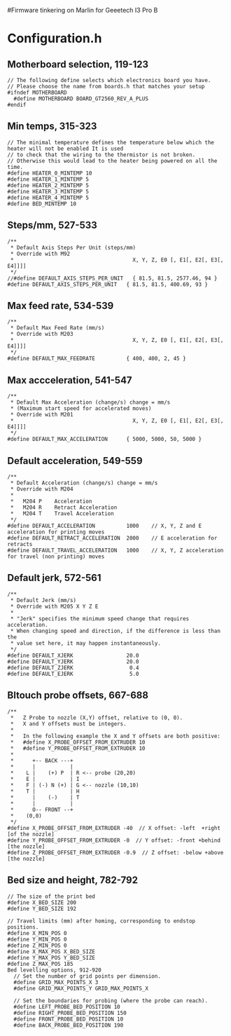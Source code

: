#Firmware tinkering on Marlin for Geeetech I3 Pro B

Configuration.h
===============

Motherboard selection, 119-123
---------------
	// The following define selects which electronics board you have.
	// Please choose the name from boards.h that matches your setup
	#ifndef MOTHERBOARD
	  #define MOTHERBOARD BOARD_GT2560_REV_A_PLUS
	#endif

Min temps, 315-323
---------------
	// The minimal temperature defines the temperature below which the heater will not be enabled It is used
	// to check that the wiring to the thermistor is not broken.
	// Otherwise this would lead to the heater being powered on all the time.
	#define HEATER_0_MINTEMP 10
	#define HEATER_1_MINTEMP 5
	#define HEATER_2_MINTEMP 5
	#define HEATER_3_MINTEMP 5
	#define HEATER_4_MINTEMP 5
	#define BED_MINTEMP 10

Steps/mm, 527-533
---------------
	/**
	 * Default Axis Steps Per Unit (steps/mm)
	 * Override with M92
	 *                                      X, Y, Z, E0 [, E1[, E2[, E3[, E4]]]]
	 */
	//#define DEFAULT_AXIS_STEPS_PER_UNIT   { 81.5, 81.5, 2577.46, 94 }
	#define DEFAULT_AXIS_STEPS_PER_UNIT   { 81.5, 81.5, 400.69, 93 }

Max feed rate, 534-539
---------------
	/**
	 * Default Max Feed Rate (mm/s)
	 * Override with M203
	 *                                      X, Y, Z, E0 [, E1[, E2[, E3[, E4]]]]
	 */
	#define DEFAULT_MAX_FEEDRATE          { 400, 400, 2, 45 }

Max accceleration, 541-547
---------------
	/**
	 * Default Max Acceleration (change/s) change = mm/s
	 * (Maximum start speed for accelerated moves)
	 * Override with M201
	 *                                      X, Y, Z, E0 [, E1[, E2[, E3[, E4]]]]
	 */
	#define DEFAULT_MAX_ACCELERATION      { 5000, 5000, 50, 5000 }

Default acceleration, 549-559
---------------
	/**
	 * Default Acceleration (change/s) change = mm/s
	 * Override with M204
	 *
	 *   M204 P    Acceleration
	 *   M204 R    Retract Acceleration
	 *   M204 T    Travel Acceleration
	 */
	#define DEFAULT_ACCELERATION          1000    // X, Y, Z and E acceleration for printing moves
	#define DEFAULT_RETRACT_ACCELERATION  2000    // E acceleration for retracts
	#define DEFAULT_TRAVEL_ACCELERATION   1000    // X, Y, Z acceleration for travel (non printing) moves

Default jerk, 572-561
---------------
	/**
	 * Default Jerk (mm/s)
	 * Override with M205 X Y Z E
	 *
	 * "Jerk" specifies the minimum speed change that requires acceleration.
	 * When changing speed and direction, if the difference is less than the
	 * value set here, it may happen instantaneously.
	 */
	#define DEFAULT_XJERK                 20.0
	#define DEFAULT_YJERK                 20.0
	#define DEFAULT_ZJERK                  0.4
	#define DEFAULT_EJERK                  5.0

Bltouch probe offsets, 667-688
---------------
	/**
	 *   Z Probe to nozzle (X,Y) offset, relative to (0, 0).
	 *   X and Y offsets must be integers.
	 *
	 *   In the following example the X and Y offsets are both positive:
	 *   #define X_PROBE_OFFSET_FROM_EXTRUDER 10
	 *   #define Y_PROBE_OFFSET_FROM_EXTRUDER 10
	 *
	 *      +-- BACK ---+
	 *      |           |
	 *    L |    (+) P  | R <-- probe (20,20)
	 *    E |           | I
	 *    F | (-) N (+) | G <-- nozzle (10,10)
	 *    T |           | H
	 *      |    (-)    | T
	 *      |           |
	 *      O-- FRONT --+
	 *    (0,0)
	 */
	#define X_PROBE_OFFSET_FROM_EXTRUDER -40  // X offset: -left  +right  [of the nozzle]
	#define Y_PROBE_OFFSET_FROM_EXTRUDER -0  // Y offset: -front +behind [the nozzle]
	#define Z_PROBE_OFFSET_FROM_EXTRUDER -0.9  // Z offset: -below +above  [the nozzle]

Bed size and height, 782-792
---------------
	// The size of the print bed
	#define X_BED_SIZE 200
	#define Y_BED_SIZE 192

	// Travel limits (mm) after homing, corresponding to endstop positions.
	#define X_MIN_POS 0
	#define Y_MIN_POS 0
	#define Z_MIN_POS 0
	#define X_MAX_POS X_BED_SIZE
	#define Y_MAX_POS Y_BED_SIZE
	#define Z_MAX_POS 185
	Bed levelling options, 912-920
	  // Set the number of grid points per dimension.
	  #define GRID_MAX_POINTS_X 3
	  #define GRID_MAX_POINTS_Y GRID_MAX_POINTS_X

	  // Set the boundaries for probing (where the probe can reach).
	  #define LEFT_PROBE_BED_POSITION 10
	  #define RIGHT_PROBE_BED_POSITION 150
	  #define FRONT_PROBE_BED_POSITION 10
	  #define BACK_PROBE_BED_POSITION 190




